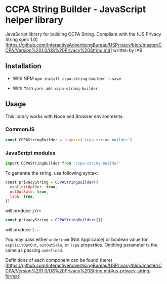 # CCPA String Builder - JavaScript helper library

JavaScript library for building CCPA String. Compliant with the (US Privacy String spec 1.0)[https://github.com/InteractiveAdvertisingBureau/USPrivacy/blob/master/CCPA/Version%201.0/US%20Privacy%20String.md] written by IAB.

## Installation

- With NPM
  `npm install ccpa-string-builder --save`

- With Yarn
  `yarn add ccpa-string-builder`

## Usage

This library works with Node and Browser environments.

### CommonJS

```js
const CCPAStringBuilder = require('ccpa-string-builder')
```

### JavaScript modules

```js
import CCPAStringBuilder from 'ccpa-string-builder'
```

To generate the string, use following syntax:

```js
const privacyString = CCPAStringBuilder({
  explicitOptOut: true,
  outOutSale: true,
  lspa: true,
})
```

will produce `1YYY`

```js
const privacyString = CCPAStringBuilder({})
```

will produce `1---`

You may pass either `undefined` (Not Applicable) or boolean value for `explicitOptOut`, `outOutSale`, or `lspa` properties. Omitting parameter is the same as passing `undefined`.

Definitions of each component can be found (here)[https://github.com/InteractiveAdvertisingBureau/USPrivacy/blob/master/CCPA/Version%201.0/US%20Privacy%20String.md#us-privacy-string-format]
